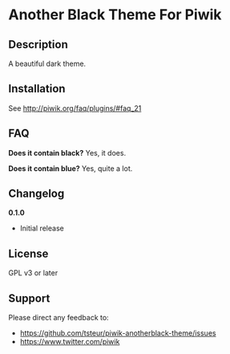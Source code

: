 Another Black Theme For Piwik
========================

## Description

A beautiful dark theme.

## Installation

See http://piwik.org/faq/plugins/#faq_21

## FAQ

__Does it contain black?__
Yes, it does.

__Does it contain blue?__
Yes, quite a lot.

## Changelog

__0.1.0__
* Initial release

## License

GPL v3 or later

## Support

Please direct any feedback to:

* https://github.com/tsteur/piwik-anotherblack-theme/issues
* https://www.twitter.com/piwik
